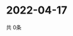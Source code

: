 # 2022-04-17
  共 0条

  <!-- BEGIN -->
  <!-- 最后更新时间Sun Apr 17 2022 04:07:22 GMT+0000 (Coordinated Universal Time) -->
  
  <!-- END -->
  
  